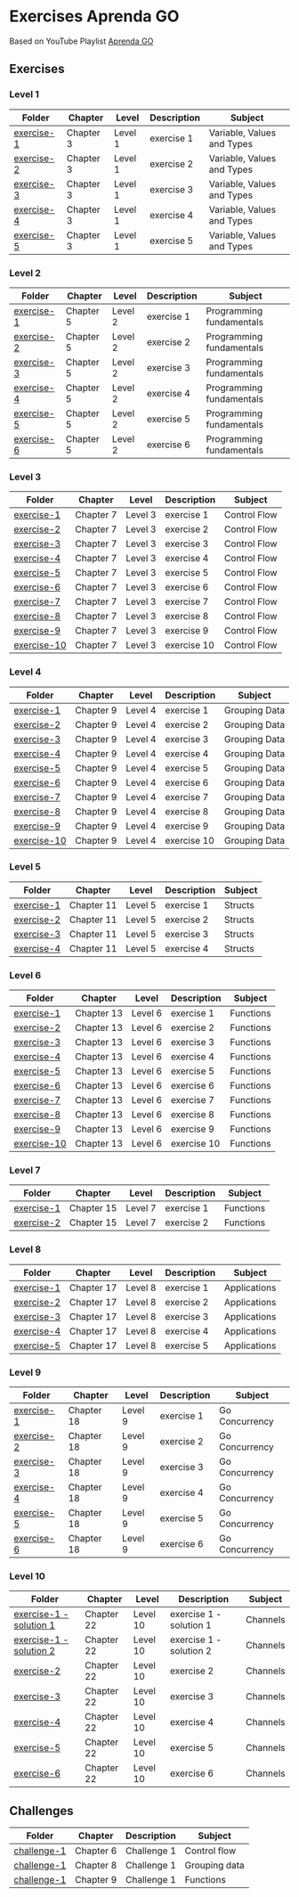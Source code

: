 # Exercises Aprenda GO

Based on YouTube Playlist [Aprenda GO](https://www.youtube.com/playlist?list=PLCKpcjBB_VlBsxJ9IseNxFllf-UFEXOdg)

## Exercises

### Level 1

| Folder                                             | Chapter   | Level   | Description | Subject                    |
| -------------------------------------------------- | --------- | ------- | ----------- | -------------------------- |
| [exercise-1](level-1/chapter-3/exercise-1/main.go) | Chapter 3 | Level 1 | exercise 1  | Variable, Values and Types |
| [exercise-2](level-1/chapter-3/exercise-2/main.go) | Chapter 3 | Level 1 | exercise 2  | Variable, Values and Types |
| [exercise-3](level-1/chapter-3/exercise-3/main.go) | Chapter 3 | Level 1 | exercise 3  | Variable, Values and Types |
| [exercise-4](level-1/chapter-3/exercise-4/main.go) | Chapter 3 | Level 1 | exercise 4  | Variable, Values and Types |
| [exercise-5](level-1/chapter-3/exercise-5/main.go) | Chapter 3 | Level 1 | exercise 5  | Variable, Values and Types |

### Level 2

| Folder                                             | Chapter   | Level   | Description | Subject                  |
| -------------------------------------------------- | --------- | ------- | ----------- | ------------------------ |
| [exercise-1](level-2/chapter-5/exercise-1/main.go) | Chapter 5 | Level 2 | exercise 1  | Programming fundamentals |
| [exercise-2](level-2/chapter-5/exercise-2/main.go) | Chapter 5 | Level 2 | exercise 2  | Programming fundamentals |
| [exercise-3](level-2/chapter-5/exercise-3/main.go) | Chapter 5 | Level 2 | exercise 3  | Programming fundamentals |
| [exercise-4](level-2/chapter-5/exercise-4/main.go) | Chapter 5 | Level 2 | exercise 4  | Programming fundamentals |
| [exercise-5](level-2/chapter-5/exercise-5/main.go) | Chapter 5 | Level 2 | exercise 5  | Programming fundamentals |
| [exercise-6](level-2/chapter-5/exercise-6/main.go) | Chapter 5 | Level 2 | exercise 6  | Programming fundamentals |

### Level 3

| Folder                                               | Chapter   | Level   | Description | Subject      |
| ---------------------------------------------------- | --------- | ------- | ----------- | ------------ |
| [exercise-1](level-3/chapter-7/exercise-1/main.go)   | Chapter 7 | Level 3 | exercise 1  | Control Flow |
| [exercise-2](level-3/chapter-7/exercise-2/main.go)   | Chapter 7 | Level 3 | exercise 2  | Control Flow |
| [exercise-3](level-3/chapter-7/exercise-3/main.go)   | Chapter 7 | Level 3 | exercise 3  | Control Flow |
| [exercise-4](level-3/chapter-7/exercise-4/main.go)   | Chapter 7 | Level 3 | exercise 4  | Control Flow |
| [exercise-5](level-3/chapter-7/exercise-5/main.go)   | Chapter 7 | Level 3 | exercise 5  | Control Flow |
| [exercise-6](level-3/chapter-7/exercise-6/main.go)   | Chapter 7 | Level 3 | exercise 6  | Control Flow |
| [exercise-7](level-3/chapter-7/exercise-7/main.go)   | Chapter 7 | Level 3 | exercise 7  | Control Flow |
| [exercise-8](level-3/chapter-7/exercise-8/main.go)   | Chapter 7 | Level 3 | exercise 8  | Control Flow |
| [exercise-9](level-3/chapter-7/exercise-9/main.go)   | Chapter 7 | Level 3 | exercise 9  | Control Flow |
| [exercise-10](level-3/chapter-7/exercise-10/main.go) | Chapter 7 | Level 3 | exercise 10 | Control Flow |

### Level 4

| Folder                                               | Chapter   | Level   | Description | Subject       |
| ---------------------------------------------------- | --------- | ------- | ----------- | ------------- |
| [exercise-1](level-4/chapter-9/exercise-1/main.go)   | Chapter 9 | Level 4 | exercise 1  | Grouping Data |
| [exercise-2](level-4/chapter-9/exercise-2/main.go)   | Chapter 9 | Level 4 | exercise 2  | Grouping Data |
| [exercise-3](level-4/chapter-9/exercise-3/main.go)   | Chapter 9 | Level 4 | exercise 3  | Grouping Data |
| [exercise-4](level-4/chapter-9/exercise-4/main.go)   | Chapter 9 | Level 4 | exercise 4  | Grouping Data |
| [exercise-5](level-4/chapter-9/exercise-5/main.go)   | Chapter 9 | Level 4 | exercise 5  | Grouping Data |
| [exercise-6](level-4/chapter-9/exercise-6/main.go)   | Chapter 9 | Level 4 | exercise 6  | Grouping Data |
| [exercise-7](level-4/chapter-9/exercise-7/main.go)   | Chapter 9 | Level 4 | exercise 7  | Grouping Data |
| [exercise-8](level-4/chapter-9/exercise-8/main.go)   | Chapter 9 | Level 4 | exercise 8  | Grouping Data |
| [exercise-9](level-4/chapter-9/exercise-9/main.go)   | Chapter 9 | Level 4 | exercise 9  | Grouping Data |
| [exercise-10](level-4/chapter-9/exercise-10/main.go) | Chapter 9 | Level 4 | exercise 10 | Grouping Data |

### Level 5

| Folder                                              | Chapter    | Level   | Description | Subject |
| --------------------------------------------------- | ---------- | ------- | ----------- | ------- |
| [exercise-1](level-5/chapter-11/exercise-1/main.go) | Chapter 11 | Level 5 | exercise 1  | Structs |
| [exercise-2](level-5/chapter-11/exercise-2/main.go) | Chapter 11 | Level 5 | exercise 2  | Structs |
| [exercise-3](level-5/chapter-11/exercise-3/main.go) | Chapter 11 | Level 5 | exercise 3  | Structs |
| [exercise-4](level-5/chapter-11/exercise-4/main.go) | Chapter 11 | Level 5 | exercise 4  | Structs |

### Level 6

| Folder                                                | Chapter    | Level   | Description | Subject   |
| ----------------------------------------------------- | ---------- | ------- | ----------- | --------- |
| [exercise-1](level-6/chapter-13/exercise-1/main.go)   | Chapter 13 | Level 6 | exercise 1  | Functions |
| [exercise-2](level-6/chapter-13/exercise-2/main.go)   | Chapter 13 | Level 6 | exercise 2  | Functions |
| [exercise-3](level-6/chapter-13/exercise-3/main.go)   | Chapter 13 | Level 6 | exercise 3  | Functions |
| [exercise-4](level-6/chapter-13/exercise-4/main.go)   | Chapter 13 | Level 6 | exercise 4  | Functions |
| [exercise-5](level-6/chapter-13/exercise-5/main.go)   | Chapter 13 | Level 6 | exercise 5  | Functions |
| [exercise-6](level-6/chapter-13/exercise-6/main.go)   | Chapter 13 | Level 6 | exercise 6  | Functions |
| [exercise-7](level-6/chapter-13/exercise-7/main.go)   | Chapter 13 | Level 6 | exercise 7  | Functions |
| [exercise-8](level-6/chapter-13/exercise-8/main.go)   | Chapter 13 | Level 6 | exercise 8  | Functions |
| [exercise-9](level-6/chapter-13/exercise-9/main.go)   | Chapter 13 | Level 6 | exercise 9  | Functions |
| [exercise-10](level-6/chapter-13/exercise-10/main.go) | Chapter 13 | Level 6 | exercise 10 | Functions |

### Level 7

| Folder                                              | Chapter    | Level   | Description | Subject   |
| --------------------------------------------------- | ---------- | ------- | ----------- | --------- |
| [exercise-1](level-7/chapter-15/exercise-1/main.go) | Chapter 15 | Level 7 | exercise 1  | Functions |
| [exercise-2](level-7/chapter-15/exercise-2/main.go) | Chapter 15 | Level 7 | exercise 2  | Functions |

### Level 8

| Folder                                              | Chapter    | Level   | Description | Subject      |
| --------------------------------------------------- | ---------- | ------- | ----------- | ------------ |
| [exercise-1](level-8/chapter-17/exercise-1/main.go) | Chapter 17 | Level 8 | exercise 1  | Applications |
| [exercise-2](level-8/chapter-17/exercise-2/main.go) | Chapter 17 | Level 8 | exercise 2  | Applications |
| [exercise-3](level-8/chapter-17/exercise-3/main.go) | Chapter 17 | Level 8 | exercise 3  | Applications |
| [exercise-4](level-8/chapter-17/exercise-4/main.go) | Chapter 17 | Level 8 | exercise 4  | Applications |
| [exercise-5](level-8/chapter-17/exercise-5/main.go) | Chapter 17 | Level 8 | exercise 5  | Applications |

### Level 9

| Folder                                              | Chapter    | Level   | Description | Subject        |
| --------------------------------------------------- | ---------- | ------- | ----------- | -------------- |
| [exercise-1](level-9/chapter-18/exercise-1/main.go) | Chapter 18 | Level 9 | exercise 1  | Go Concurrency |
| [exercise-2](level-9/chapter-18/exercise-2/main.go) | Chapter 18 | Level 9 | exercise 2  | Go Concurrency |
| [exercise-3](level-9/chapter-18/exercise-3/main.go) | Chapter 18 | Level 9 | exercise 3  | Go Concurrency |
| [exercise-4](level-9/chapter-18/exercise-4/main.go) | Chapter 18 | Level 9 | exercise 4  | Go Concurrency |
| [exercise-5](level-9/chapter-18/exercise-5/main.go) | Chapter 18 | Level 9 | exercise 5  | Go Concurrency |
| [exercise-6](level-9/chapter-18/exercise-6/main.go) | Chapter 18 | Level 9 | exercise 6  | Go Concurrency |

### Level 10

| Folder                                                                       | Chapter    | Level    | Description             | Subject  |
| ---------------------------------------------------------------------------- | ---------- | -------- | ----------------------- | -------- |
| [exercise-1 - solution 1](level-10/chapter-22/exercise-1/solution-1/main.go) | Chapter 22 | Level 10 | exercise 1 - solution 1 | Channels |
| [exercise-1 - solution 2](level-10/chapter-22/exercise-1/solution-2/main.go) | Chapter 22 | Level 10 | exercise 1 - solution 2 | Channels |
| [exercise-2](level-10/chapter-22/exercise-2/main.go)                         | Chapter 22 | Level 10 | exercise 2              | Channels |
| [exercise-3](level-10/chapter-22/exercise-3/main.go)                         | Chapter 22 | Level 10 | exercise 3              | Channels |
| [exercise-4](level-10/chapter-22/exercise-4/main.go)                         | Chapter 22 | Level 10 | exercise 4              | Channels |
| [exercise-5](level-10/chapter-22/exercise-5/main.go)                         | Chapter 22 | Level 10 | exercise 5              | Channels |
| [exercise-6](level-10/chapter-22/exercise-6/main.go)                         | Chapter 22 | Level 10 | exercise 6              | Channels |

## Challenges

| Folder                                                  | Chapter   | Description | Subject       |
| ------------------------------------------------------- | --------- | ----------- | ------------- |
| [challenge-1](challenges/chapter-6/challenge-1/main.go) | Chapter 6 | Challenge 1 | Control flow  |
| [challenge-1](challenges/chapter-8/challenge-1/main.go) | Chapter 8 | Challenge 1 | Grouping data |
| [challenge-1](challenges/chapter-9/challenge-1/main.go) | Chapter 9 | Challenge 1 | Functions     |
